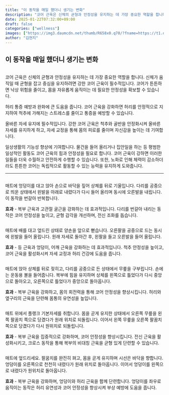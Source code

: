 ```yaml
---
title: "이 동작을 매일 했더니 생기는 변화"
description: "코어 근육은 신체의 균형과 안정성을 유지하는 데 가장 중요한 역할을 합니다. 신체가 움직일 때 균형을 잡고 중심을 유지하려면 강한 코어 근육이 필수적입니다. 코어가 튼튼하면 낙상 위험을 줄이고, 몸을 자유롭게 움직이는 데 필요한 안정성을 확보할 수 있습니다."
date: 2025-01-22T07:32:00+09:00
draft: false
categories: ["wellness"]
images: ["https://img3.daumcdn.net/thumb/R658x0.q70/?fname=https://t1.daumcdn.net/news/202501/06/tenbody/20250106073021871noec.jpg", "https://t1.daumcdn.net/news/202501/06/tenbody/20250106073022143viye.gif", "https://t1.daumcdn.net/news/202501/06/tenbody/20250106073022431yzfb.gif", "https://t1.daumcdn.net/news/202501/06/tenbody/20250106073022746nmcs.gif", "https://t1.daumcdn.net/news/202501/06/tenbody/20250106073023091qnif.gif"]
author: "김현지"
---
```


<h2 >이 동작을 매일 했더니 생기는 변화</h2> <figure ><img src="https://img3.daumcdn.net/thumb/R658x0.q70/?fname=https://t1.daumcdn.net/news/202501/06/tenbody/20250106073021871noec.jpg" alt=""/></figure> <p>코어 근육은 신체의 균형과 안정성을 유지하는 데 가장 중요한 역할을 합니다. 신체가 움직일 때 균형을 잡고 중심을 유지하려면 강한 코어 근육이 필수적입니다. 코어가 튼튼하면 낙상 위험을 줄이고, 몸을 자유롭게 움직이는 데 필요한 안정성을 확보할 수 있습니다.</p> <p>허리 통증 예방과 완화에 큰 도움을 줍니다. 코어 근육을 강화하면 허리를 안정적으로 지지하여 척추에 가해지는 스트레스를 줄이고 통증을 예방할 수 있습니다.</p> <p>올바른 자세 유지에 필수적입니다. 강한 코어 근육은 척추와 골반을 안정화시켜 올바른 자세를 유지하게 하고, 자세 교정을 통해 몸의 피로를 줄이며 자신감을 높이는 데 기여합니다.</p> <p>일상생활의 기능성 향상에 기여합니다. 물건을 들어 올리거나 집안일을 하는 등 평범한 일상적인 활동도 코어 근육의 힘과 안정성을 필요로 합니다. 코어 근육이 강하면 이러한 일들을 더욱 수월하고 안전하게 수행할 수 있습니다. 또한, 노화로 인해 체력이 감소하더라도 튼튼한 코어는 독립적으로 활동할 수 있는 능력을 유지하게 도와줍니다.</p> <hr /> <figure ><img src="https://t1.daumcdn.net/news/202501/06/tenbody/20250106073022143viye.gif" alt=""/></figure> <p>매트에 엉덩이를 대고 앉아 손으로 바닥을 짚어 상체를 뒤로 기울입니다. 다리를 공중으로 띄운 상태에서 왼발을 아래로 내렸다가 다시 들어 올리며 동시에 오른발을 내립니다. 이 동작을 번갈아 반복합니다.</p> <p><strong>효과</strong> - 복부 근육과 고관절 굴근을 강화하는 데 효과적입니다. 다리를 번갈아 내리는 동작은 코어 안정성을 높이고, 균형 감각을 개선하며, 전신 조화를 돕습니다.</p> <figure ><img src="https://t1.daumcdn.net/news/202501/06/tenbody/20250106073022431yzfb.gif" alt=""/></figure> <p>매트에 배를 대고 엎드린 상태로 양손을 앞으로 뻗습니다. 오른팔을 공중으로 드는 동시에 왼발을 들어 올립니다. 원래 자세로 돌아간 후, 왼팔을 들고 오른발을 들어 올립니다.</p> <p><strong>효과</strong> - 등 근육과 엉덩이, 어깨 근육을 강화하는 데 효과적입니다. 척추 안정성을 높이고, 코어 근육을 활성화시켜 자세 교정과 허리 건강에 도움을 줍니다.</p> <figure ><img src="https://t1.daumcdn.net/news/202501/06/tenbody/20250106073022746nmcs.gif" alt=""/></figure> <p>매트에 앉아 상체를 뒤로 젖히고, 다리를 공중으로 든 상태에서 무릎을 구부립니다. 손에는 운동용 볼을 들어줍니다. 복부에 힘을 유지하며 상체를 왼쪽으로 틀었다가 다시 중앙으로 돌아오고, 오른쪽으로 틀었다가 중앙으로 돌아옵니다.</p> <p><strong>효과</strong> - 복부 근육을 강화하고, 몸의 회전력을 통해 코어 안정성을 향상시킵니다. 허리와 옆구리의 근육을 단련해 몸통의 유연성을 높입니다.</p> <figure ><img src="https://t1.daumcdn.net/news/202501/06/tenbody/20250106073023091qnif.gif" alt=""/></figure> <p>매트 위에서 플랭크 기본자세를 취합니다. 몸을 곧게 유지한 상태에서 오른쪽 무릎을 왼쪽 팔꿈치 쪽으로 당겼다가 원래 위치로 되돌립니다. 이어서 왼쪽 무릎을 오른쪽 팔꿈치 쪽으로 당겼다가 다시 원위치로 되돌립니다.</p> <p><strong>효과</strong> - 복부 근육을 집중적으로 강화하며, 코어 안정성을 향상시킵니다. 전신 근육을 활성화시키고, 크로스 동작을 통해 복부의 비대칭 근육을 균형 있게 단련할 수 있습니다.</p> <figure ><img src="https://t1.daumcdn.net/news/202501/06/tenbody/20250106073023447jzic.gif" alt=""/></figure> <p>매트에 엎드리세요. 팔꿈치를 완전히 펴고, 몸을 곧게 유지하며 시선은 바닥을 향합니다. 엉덩이를 오른쪽으로 천천히 내렸다가 원래 위치로 돌아옵니다. 이어서 엉덩이를 왼쪽으로 내렸다가 원위치로 돌아옵니다.</p> <p><strong>효과</strong> - 복부 근육을 강화하며, 엉덩이와 허리 근육을 함께 단련합니다. 엉덩이를 좌우로 움직이는 동작은 허리 유연성과 코어 안정성을 향상시켜 부상 예방에 도움을 줍니다.</p>